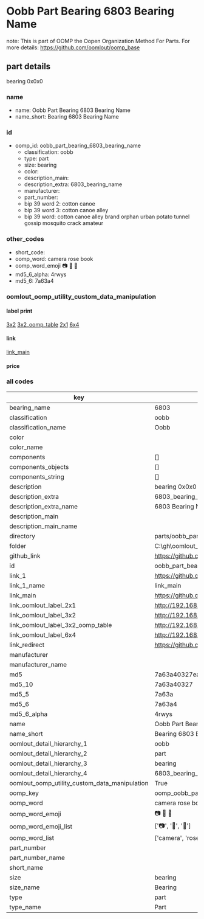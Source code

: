 # Oobb Part Bearing 6803 Bearing Name  

note: This is part of OOMP the Oopen Organization Method For Parts. For more details: https://github.com/oomlout/oomp_base

##  part details
  



bearing 0x0x0



### name
* name: Oobb Part Bearing 6803 Bearing Name
* name_short: Bearing 6803 Bearing Name
### id
* oomp_id: oobb_part_bearing_6803_bearing_name
  * classification: oobb
  * type: part
  * size: bearing
  * color: 
  * description_main: 
  * description_extra: 6803_bearing_name
  * manufacturer: 
  * part_number: 
  * bip 39 word 2: cotton canoe
  * bip 39 word 3: cotton canoe alley
  * bip 39 word: cotton canoe alley brand orphan urban potato tunnel gossip mosquito crack amateur

### other_codes
* short_code: 
* oomp_word: camera rose book
* oomp_word_emoji :camera: :rose: :book:
* md5_6_alpha: 4rwys
* md5_6: 7a63a4






### oomlout_oomp_utility_custom_data_manipulation
#### label print
[3x2](http://192.168.1.245:1112/?label=oomp%204rwys)
[3x2_oomp_table](http://192.168.1.108:1112/?label=oomp%204rwys)
[2x1](http://192.168.1.242:1112/?label=oomp%204rwys)
[6x4](http://192.168.1.55:1112/?label=oomp%204rwys)    

#### link

[link_main](https://github.com/oomlout/oomlout_oobb_version_4_generated_parts/tree/main/navigation_oomp/oobb/part/bearing//6803_bearing_name/part)                              

#### price







### all codes 
| key | value |  
| --- | --- |  
| bearing_name | 6803 |  
| classification | oobb |  
| classification_name | Oobb |  
| color |  |  
| color_name |  |  
| components | [] |  
| components_objects | [] |  
| components_string | [] |  
| description | bearing 0x0x0 |  
| description_extra | 6803_bearing_name |  
| description_extra_name | 6803 Bearing Name |  
| description_main |  |  
| description_main_name |  |  
| directory | parts/oobb_part_bearing_6803_bearing_name |  
| folder | C:\gh\oomlout_oobb_version_4_generated_parts\parts\oobb_part_bearing_6803_bearing_name |  
| github_link | https://github.com/oomlout/oomlout_oomp_part_src/tree/main/parts/oobb_part_bearing_6803_bearing_name |  
| id | oobb_part_bearing_6803_bearing_name |  
| link_1 | https://github.com/oomlout/oomlout_oobb_version_4_generated_parts/tree/main/navigation_oomp/oobb/part/bearing//6803_bearing_name/part |  
| link_1_name | link_main |  
| link_main | https://github.com/oomlout/oomlout_oobb_version_4_generated_parts/tree/main/navigation_oomp/oobb/part/bearing//6803_bearing_name/part |  
| link_oomlout_label_2x1 | http://192.168.1.242:1112/?label=oomp%204rwys |  
| link_oomlout_label_3x2 | http://192.168.1.245:1112/?label=oomp%204rwys |  
| link_oomlout_label_3x2_oomp_table | http://192.168.1.108:1112/?label=oomp%204rwys |  
| link_oomlout_label_6x4 | http://192.168.1.55:1112/?label=oomp%204rwys |  
| link_redirect | https://github.com/oomlout/oomlout_oobb_version_4_generated_parts/tree/main/parts/hardware_bearing_6803 |  
| manufacturer |  |  
| manufacturer_name |  |  
| md5 | 7a63a40327ea951bbd4e61b00d086186 |  
| md5_10 | 7a63a40327 |  
| md5_5 | 7a63a |  
| md5_6 | 7a63a4 |  
| md5_6_alpha | 4rwys |  
| name | Oobb Part Bearing 6803 Bearing Name |  
| name_short | Bearing 6803 Bearing Name |  
| oomlout_detail_hierarchy_1 | oobb |  
| oomlout_detail_hierarchy_2 | part |  
| oomlout_detail_hierarchy_3 | bearing |  
| oomlout_detail_hierarchy_4 | 6803_bearing_name |  
| oomlout_oomp_utility_custom_data_manipulation | True |  
| oomp_key | oomp_oobb_part_bearing_6803_bearing_name |  
| oomp_word | camera rose book |  
| oomp_word_emoji | :camera: :rose: :book: |  
| oomp_word_emoji_list | [':camera:', ':rose:', ':book:'] |  
| oomp_word_list | ['camera', 'rose', 'book'] |  
| part_number |  |  
| part_number_name |  |  
| short_name |  |  
| size | bearing |  
| size_name | Bearing |  
| type | part |  
| type_name | Part |  
